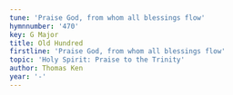 ```yaml
---
tune: 'Praise God, from whom all blessings flow'
hymnnumber: '470'
key: G Major
title: Old Hundred
firstline: 'Praise God, from whom all blessings flow'
topic: 'Holy Spirit: Praise to the Trinity'
author: Thomas Ken
year: '-'
---
```

